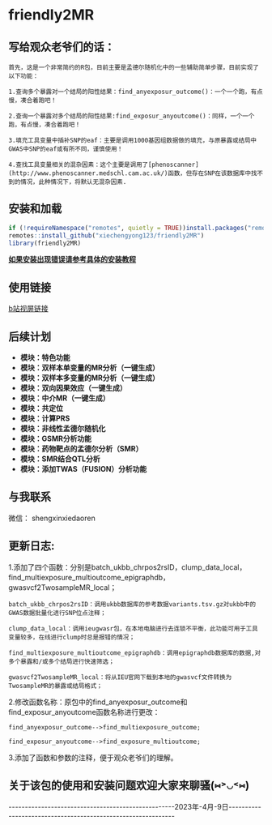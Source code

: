 # friendly2MR

## **写给观众老爷们的话：**

    首先，这是一个非常简约的R包，目前主要是孟德尔随机化中的一些辅助简单步骤，目前实现了以下功能：

    1.查询多个暴露对一个结局的阳性结果：find_anyexposur_outcome()：一个一个跑，有点慢，凑合着跑吧！

    2.查询一个暴露对多个结局的阳性结果:find_exposur_anyoutcome()：同样，一个一个跑，有点慢，凑合着跑吧！

    3.填充工具变量中插补SNP的eaf：主要是调用1000基因组数据做的填充，与原暴露或结局中GWAS中SNP的eaf或有所不同，谨慎使用！

    4.查找工具变量相关的混杂因素：这个主要是调用了[phenoscanner](http://www.phenoscanner.medschl.cam.ac.uk/)函数，但存在SNP在该数据库中找不到的情况，此种情况下，将默认无混杂因素.

## 安装和加载

```R
if (!requireNamespace("remotes", quietly = TRUE))install.packages("remotes")
remotes::install_github("xiechengyong123/friendly2MR")
library(friendly2MR)
```
**[如果安装出现错误请参考具体的安装教程](https://www.bilibili.com/video/BV1C24y1w7C6/?vd_source=559aa6843f51710f9b5e95a85661a0f3)**

## 使用链接

[b站视屏链接](https://www.bilibili.com/video/BV1Lk4y1h7j8/?spm_id_from=333.999.0.0&vd_source=559aa6843f51710f9b5e95a85661a0f3)

## 后续计划

* **模块：特色功能**
* **模块：双样本单变量的MR分析（一键生成）**
* **模块：双样本多变量的MR分析（一键生成）**
* **模块：双向因果效应（一键生成）**
* **模块：中介MR（一键生成）**
* **模块：共定位**
* **模块：计算PRS**
* **模块：非线性孟德尔随机化**
* **模块：GSMR分析功能**
* **模块：药物靶点的孟德尔分析（SMR）**
* **模块：SMR结合QTL分析**
* **模块：添加TWAS（FUSION）分析功能**

## 与我联系

微信：
shengxinxiedaoren

## 更新日志:

1.添加了四个函数：分别是batch_ukbb_chrpos2rsID，clump_data_local，find_multiexposure_multioutcome_epigraphdb，gwasvcf2TwosampleMR_local；

    batch_ukbb_chrpos2rsID：调用ukbb数据库的参考数据variants.tsv.gz对ukbb中的GWAS数据批量化进行SNP位点注释；

    clump_data_local：调用ieugwasr包，在本地电脑进行去连锁不平衡，此功能可用于工具变量较多，在线进行clump时总是报错的情况；

    find_multiexposure_multioutcome_epigraphdb：调用epigraphdb数据库的数据,对多个暴露和/或多个结局进行快速筛选；

    gwasvcf2TwosampleMR_local：将从IEU官网下载到本地的gwasvcf文件转换为TwosampleMR的暴露或结局格式；

2.修改函数名称：原包中的find_anyexposur_outcome和find_exposur_anyoutcome函数名称进行更改：

    find_anyexposur_outcome-->find_multiexposure_outcome;

    find_exposur_anyoutcome-->find_exposure_multioutcome;

3.添加了函数和参数的注释，便于观众老爷们的理解。

## 关于该包的使用和安装问题欢迎大家来聊骚(⑅˃◡˂⑅)

---------------------------------------------------2023年-4月-9日-------------------------------------------------------------
